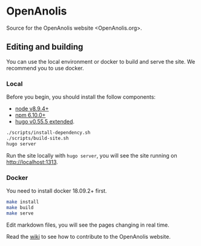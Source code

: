 # OpenAnolis


Source for the OpenAnolis website <OpenAnolis.org>.

## Editing and building

You can use the local environment or docker to build and serve the site. We recommend you to use docker.

### Local

Before you begin, you should install the follow components:

- [node v8.9.4+](https://nodejs.org/en/)
- [npm 6.10.0+](https://www.npmjs.com/get-npm)
- [hugo v0.55.5 extended](https://github.com/gohugoio/hugo/releases).

```bash
./scripts/install-dependency.sh
./scripts/build-site.sh
hugo server
```

Run the site locally with `hugo server`, you will see the site running on <http://localhost:1313>.

### Docker

You need to install docker 18.09.2+ first.

```bash
make install
make build
make serve
```

Edit markdown files, you will see the pages changing in real time.

Read the [wiki](https://github.com/OpenAnolis/OpenAnolis.org/wiki) to see how to contribute to the OpenAnolis website.
